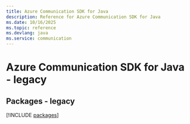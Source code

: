 ```yaml
---
title: Azure Communication SDK for Java
description: Reference for Azure Communication SDK for Java
ms.date: 10/16/2025
ms.topic: reference
ms.devlang: java
ms.service: communication
---
```

# Azure Communication SDK for Java - legacy
## Packages - legacy
[!INCLUDE [packages](communication-index.md)]
